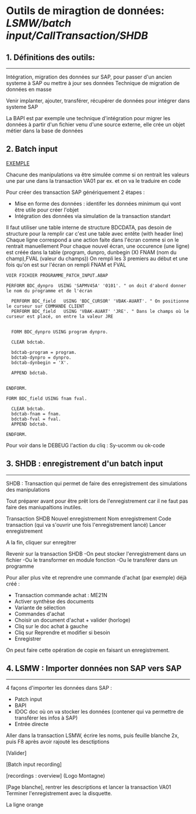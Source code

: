 # Outils de miragtion de données: *LSMW/batch input/CallTransaction/SHDB*


 ## 1. Définitions des outils:
___

Intégration, migration des données sur SAP, pour passer d'un ancien systeme à SAP ou mettre à jour ses données
Technique de migration de données en masse

Venir implanter, ajouter, transférer, récupérer de données pour intégrer dans systeme SAP

La BAPI est par exemple une technique d'intégration pour migrer les données à partir d'un fichier venu d'une source externe, elle crée un objet métier dans la base de données


## 2. Batch input

[EXEMPLE](../../02_PROGRAMMES/BATCH_INPUT/Programme_patch_input.abap)


Chacune des manipulations va être simulée comme si on rentrait les valeurs une par une dans la transaction VA01 par ex. et on va le traduire en code

Pour créer des transaction SAP génériquement 
 2 étapes :
 - Mise en forme des données : identifer les données minimum qui vont être utile pour créer l'objet
 - Intégration des données via simulation de la transaction standart

Il faut utiliser une table interne de structure BDCDATA, pas desoin de structure pour la remplir car c'est une table avec entête (with header line)
Chaque ligne correspond a une action faite dans l'écran comme si on le rentrait manuellement
Pour chaque nouvel écran, une occurence (une ligne) est créée dans la table (program, dunpro, dunbegin (X) FNAM (nom du champ),FVAL (valeur du champs)) On rempli les 3 premiers au début et une fois qu'on est sur l'écran on rempli FNAM et FVAL


```ABAP
VOIR FICHIER PROGRAMME_PATCH_INPUT.ABAP

PERFORM BDC_dynpro  USING 'SAPMV45A' '0101'. " on doit d'abord donner le nom du programme et de l'écran

  PERFORM BDC_field   USING 'BDC_CURSOR' 'VBAK-AUART'. " On positionne le curseur sur COMMANDE CLIENT
  PERFORM BDC_field   USING 'VBAK-AUART' 'JRE'. " Dans le champs où le curseur est placé, on entre la valeur JRE


  FORM BDC_dynpro USING program dynpro.

  CLEAR bdctab.

  bdctab-program = program.
  bdctab-dynpro = dynpro.
  bdctab-dynbegin = 'X'.

  APPEND bdctab.


ENDFORM.

FORM BDC_field USING fnam fval.

  CLEAR bdctab.
  bdctab-fnam = fnam.
  bdctab-fval = fval.
  APPEND bdctab.

ENDFORM.
```

Pour voir dans le DEBEUG l'action du cliq : Sy-ucomm ou ok-code


## 3. SHDB : enregistrement d'un batch input
___


SHDB : Transaction qui permet de faire des enregistrement des simulations des manipulations

Tout préparer avant pour être prêt lors de l'enregistrement car il ne faut pas faire des maniupaltions inutiles.

Transaction SHDB
Nouvel enregistrement
Nom enregistrement
Code transaction (qui va s'ouvrir une fois l'enregistrement lancé)
Lancer enregistrement

A la fin, cliquer sur enregitrer

Revenir sur la transaction SHDB
-On peut stocker l'enregistrement dans un fichier
-Ou le transformer en module fonction
-Ou le transférer dans un programme


Pour aller plus vite et reprendre une commande d'achat (par exemple) déjà créé :
- Transaction commande achat : ME21N
- Activer synthèse des documents
- Variante de sélection
- Commandes d'achat
- Choisir un document d'achat + valider (horloge)
- Cliq sur le doc achat à gauche
- Cliq sur Reprendre et modifier si besoin
- Enregistrer

On peut faire cette opération de copie en faisant un enregistrement.

## 4. LSMW : Importer données non SAP vers SAP
___

4 façons d'importer les données dans SAP :
- Patch input
- BAPI
- IDOC doc où on va stocker les données (contener qui va permettre de transférer les infos à SAP)
- Entrée directe

Aller dans la transaction LSMW, écrire les noms, puis feuille blanche 2x, puis F8 après avoir rajouté les desctiptions

[Valider]

[Batch input recording]

[recordings : overview] (Logo Montagne)

[Page blanche], rentrer les descriptions
et lancer la transaction VA01
Terminer l'enregistrement avec la disquette.

La ligne orange